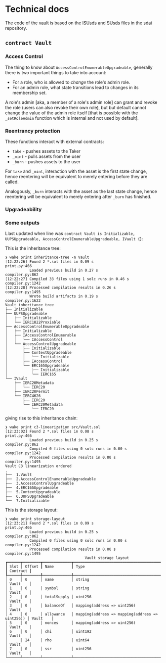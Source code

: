 # Technical docs

The code of the [vault](./src/Vault.sol) is based on the [ISUsds][ISUsds] and [SUsds][SUsds] files in the [sdai][sdai] repository.

[ISUsds]: https://github.com/sky-ecosystem/sdai/blob/dfc7f41cb7599afcb0f0eb1ddaadbf9dd4015dce/src/ISUsds.sol
[SUsds]: https://github.com/sky-ecosystem/sdai/blob/dfc7f41cb7599afcb0f0eb1ddaadbf9dd4015dce/src/SUsds.sol
[sdai]: https://github.com/sky-ecosystem/sdai

## `contract Vault`

### Access Control

The thing to know about `AccessControlEnumerableUpgradeable`, generally there is two important things to take into account:

* For a role, who is allowed to *change* the role's admin role.
* For an admin role, what state transitions lead to changes in its membership set.

A role's admin [aka, a member of a role's admin role] can grant and revoke the role (users can also revoke their own
role), but but default cannot change the value of the admin role itself [that is possible with the `_setRoleAdmin`
function which is internal and not used by default].

### Reentrancy protection

These functions interact with external contracts:

* `take` - pushes assets to the Taker
* `_mint` - pulls assets from the user
* `_burn` - pushes assets to the user

For `take` and `_mint`, interaction with the asset is the first state change, hence reentering will be equivalent to merely entering before they are called.

Analogously, `_burn` interacts with the asset as the last state change, hence reentering will be equivalent to merely entering after `_burn` has finished.

### Upgradeability

### Some outputs

Llast updated when line was `contract Vault is Initializable, UUPSUpgradeable, AccessControlEnumerableUpgradeable, IVault {`):

This is the inheritance tree:

```
❯ wake print inheritance-tree -n Vault
[12:22:26] Found 2 *.sol files in 0.09 s                                                 print.py:466
           Loaded previous build in 0.27 s                                            compiler.py:862
[12:22:27] Compiled 33 files using 1 solc runs in 0.46 s                             compiler.py:1242
[12:22:28] Processed compilation results in 0.26 s                                   compiler.py:1495
           Wrote build artifacts in 0.19 s                                           compiler.py:1622
Vault inheritance tree
├── Initializable
├── UUPSUpgradeable
│   ├── Initializable
│   └── IERC1822Proxiable
├── AccessControlEnumerableUpgradeable
│   ├── Initializable
│   ├── IAccessControlEnumerable
│   │   └── IAccessControl
│   └── AccessControlUpgradeable
│       ├── Initializable
│       ├── ContextUpgradeable
│       │   └── Initializable
│       ├── IAccessControl
│       └── ERC165Upgradeable
│           ├── Initializable
│           └── IERC165
└── IVault
    ├── IERC20Metadata
    │   └── IERC20
    ├── IERC20Permit
    └── IERC4626
        ├── IERC20
        └── IERC20Metadata
            └── IERC20
```

giving rise to this inheritance chain:

```
❯ wake print c3-linearization src/Vault.sol
[12:23:02] Found 2 *.sol files in 0.08 s                                                 print.py:466
           Loaded previous build in 0.25 s                                            compiler.py:862
           Compiled 0 files using 0 solc runs in 0.00 s                              compiler.py:1242
           Processed compilation results in 0.00 s                                   compiler.py:1495
Vault C3 linearization ordered
.
├──  1.Vault
├──  2.AccessControlEnumerableUpgradeable
├──  3.AccessControlUpgradeable
├──  4.ERC165Upgradeable
├──  5.ContextUpgradeable
├──  6.UUPSUpgradeable
└──  7.Initializable
```

This is the storage layout:

```
❯ wake print storage-layout
[12:23:21] Found 2 *.sol files in 0.09 s                                                 print.py:466
           Loaded previous build in 0.25 s                                            compiler.py:862
           Compiled 0 files using 0 solc runs in 0.00 s                              compiler.py:1242
           Processed compilation results in 0.00 s                                   compiler.py:1495
                                    Vault storage layout                                    
┏━━━━━━┳━━━━━━━━┳━━━━━━━━━━━━━┳━━━━━━━━━━━━━━━━━━━━━━━━━━━━━━━━━━━━━━━━━━━━━━━━━┳━━━━━━━━━━┓
┃ Slot ┃ Offset ┃ Name        ┃ Type                                            ┃ Contract ┃
┡━━━━━━╇━━━━━━━━╇━━━━━━━━━━━━━╇━━━━━━━━━━━━━━━━━━━━━━━━━━━━━━━━━━━━━━━━━━━━━━━━━╇━━━━━━━━━━┩
│ 0    │ 0      │ name        │ string                                          │ Vault    │
│ 1    │ 0      │ symbol      │ string                                          │ Vault    │
│ 2    │ 0      │ totalSupply │ uint256                                         │ Vault    │
│ 3    │ 0      │ balanceOf   │ mapping(address => uint256)                     │ Vault    │
│ 4    │ 0      │ allowance   │ mapping(address => mapping(address => uint256)) │ Vault    │
│ 5    │ 0      │ nonces      │ mapping(address => uint256)                     │ Vault    │
│ 6    │ 0      │ chi         │ uint192                                         │ Vault    │
│      │ 24     │ rho         │ uint64                                          │ Vault    │
│ 7    │ 0      │ ssr         │ uint256                                         │ Vault    │
└──────┴────────┴─────────────┴─────────────────────────────────────────────────┴──────────┘
```


